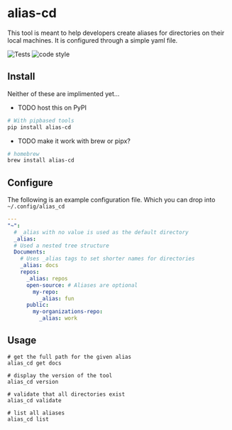 # alias-cd
This tool is meant to help developers create aliases for directories on their local machines. It is configured through a simple yaml file.

![Tests](https://github.com/BenjaminNMitchell/alias-cd/actions/workflows/tests.yml/badge.svg)
![code style](https://img.shields.io/badge/code%20style-black-000000.svg)


## Install
Neither of these are implimented yet...
- TODO host this on PyPI
```bash
# With pipbased tools
pip install alias-cd
```
- TODO make it work with brew or pipx?
```bash
# homebrew
brew install alias-cd
```

## Configure
The following is an example configuration file. Which you can drop into `~/.config/alias_cd`
```yaml
---
"~":
  # _alias with no value is used as the default directory
  _alias:
  # Used a nested tree structure 
  Documents:
    # Uses _alias tags to set shorter names for directories
    _alias: docs
    repos:
      _alias: repos
      open-source: # Aliases are optional
        my-repo:
          _alias: fun
      public:
        my-organizations-repo:
          _alias: work
```

## Usage
```
# get the full path for the given alias
alias_cd get docs

# display the version of the tool
alias_cd version

# validate that all directories exist
alias_cd validate

# list all aliases
alias_cd list
```
